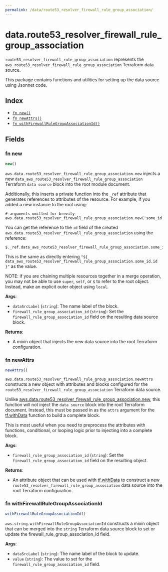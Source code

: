 ```yaml
---
permalink: /data/route53_resolver_firewall_rule_group_association/
---
```


# data.route53_resolver_firewall_rule_group_association

`route53_resolver_firewall_rule_group_association` represents the `aws_route53_resolver_firewall_rule_group_association` Terraform data source.



This package contains functions and utilities for setting up the data source using Jsonnet code.


## Index

* [`fn new()`](#fn-new)
* [`fn newAttrs()`](#fn-newattrs)
* [`fn withFirewallRuleGroupAssociationId()`](#fn-withfirewallrulegroupassociationid)

## Fields

### fn new

```ts
new()
```


`aws.data.route53_resolver_firewall_rule_group_association.new` injects a new `data_aws_route53_resolver_firewall_rule_group_association` Terraform `data source`
block into the root module document.

Additionally, this inserts a private function into the `_ref` attribute that generates references to attributes of the
resource. For example, if you added a new instance to the root using:

    # arguments omitted for brevity
    aws.data.route53_resolver_firewall_rule_group_association.new('some_id')

You can get the reference to the `id` field of the created `aws.data.route53_resolver_firewall_rule_group_association` using the reference:

    $._ref.data_aws_route53_resolver_firewall_rule_group_association.some_id.get('id')

This is the same as directly entering `"${ data_aws_route53_resolver_firewall_rule_group_association.some_id.id }"` as the value.

NOTE: if you are chaining multiple resources together in a merge operation, you may not be able to use `super`, `self`,
or `$` to refer to the root object. Instead, make an explicit outer object using `local`.

**Args**:
  - `dataSrcLabel` (`string`): The name label of the block.
  - `firewall_rule_group_association_id` (`string`): Set the `firewall_rule_group_association_id` field on the resulting data source block.

**Returns**:
- A mixin object that injects the new data source into the root Terraform configuration.


### fn newAttrs

```ts
newAttrs()
```


`aws.data.route53_resolver_firewall_rule_group_association.newAttrs` constructs a new object with attributes and blocks configured for the `route53_resolver_firewall_rule_group_association`
Terraform data source.

Unlike [aws.data.route53_resolver_firewall_rule_group_association.new](#fn-new), this function will not inject the `data source`
block into the root Terraform document. Instead, this must be passed in as the `attrs` argument for the
[tf.withData](https://github.com/tf-libsonnet/core/tree/main/docs#fn-withdata) function to build a complete block.

This is most useful when you need to preprocess the attributes with functions, conditional, or looping logic prior to
injecting into a complete block.

**Args**:
  - `firewall_rule_group_association_id` (`string`): Set the `firewall_rule_group_association_id` field on the resulting object.

**Returns**:
  - An attribute object that can be used with [tf.withData](https://github.com/tf-libsonnet/core/tree/main/docs#fn-withdata) to construct a new `route53_resolver_firewall_rule_group_association` data source into the root Terraform configuration.


### fn withFirewallRuleGroupAssociationId

```ts
withFirewallRuleGroupAssociationId()
```

`aws.string.withFirewallRuleGroupAssociationId` constructs a mixin object that can be merged into the `string`
Terraform data source block to set or update the firewall_rule_group_association_id field.



**Args**:
  - `dataSrcLabel` (`string`): The name label of the block to update.
  - `value` (`string`): The value to set for the `firewall_rule_group_association_id` field.
